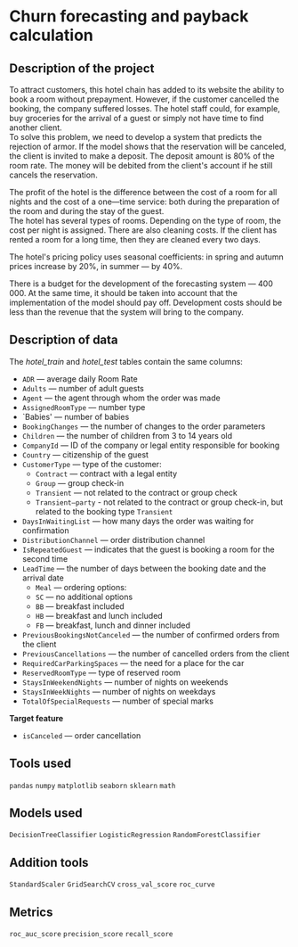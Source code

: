 # Churn forecasting and payback calculation

## Description of the project

To attract customers, this hotel chain has added to its website the ability to book a room without prepayment. However, if the customer cancelled the booking, the company suffered losses. The hotel staff could, for example, buy groceries for the arrival of a guest or simply not have time to find another client.  
To solve this problem, we need to develop a system that predicts the rejection of armor. If the model shows that the reservation will be canceled, the client is invited to make a deposit. The deposit amount is 80% of the room rate. The money will be debited from the client's account if he still cancels the reservation.

The profit of the hotel is the difference between the cost of a room for all nights and the cost of a one—time service: both during the preparation of the room and during the stay of the guest.  
The hotel has several types of rooms. Depending on the type of room, the cost per night is assigned. There are also cleaning costs. If the client has rented a room for a long time, then they are cleaned every two days.  

The hotel's pricing policy uses seasonal coefficients: in spring and autumn prices increase by 20%, in summer — by 40%.  

There is a budget for the development of the forecasting system — 400 000. At the same time, it should be taken into account that the implementation of the model should pay off.  Development costs should be less than the revenue that the system will bring to the company.

## Description of data

The *hotel_train* and *hotel_test* tables contain the same columns:

- `ADR` — average daily Room Rate
- `Adults` — number of adult guests
- `Agent` — the agent through whom the order was made
- `AssignedRoomType` — number type
- `Babies' — number of babies
- `BookingChanges` — the number of changes to the order parameters
- `Children` — the number of children from 3 to 14 years old
- `CompanyId` — ID of the company or legal entity responsible for booking
- `Country` — citizenship of the guest
- `CustomerType` — type of the customer:
    - `Contract` — contract with a legal entity
    - `Group` — group check-in
    - `Transient` — not related to the contract or group check
    - `Transient—party` - not related to the contract or group check-in, but related to the booking type `Transient`
- `DaysInWaitingList` — how many days the order was waiting for confirmation
- `DistributionChannel` — order distribution channel
- `IsRepeatedGuest` — indicates that the guest is booking a room for the second time
- `LeadTime` — the number of days between the booking date and the arrival date
    - `Meal` — ordering options:
    - `SC` — no additional options
    - `BB` — breakfast included
    - `HB` — breakfast and lunch included
    - `FB` — breakfast, lunch and dinner included
- `PreviousBookingsNotCanceled` — the number of confirmed orders from the client
- `PreviousCancellations` — the number of cancelled orders from the client
- `RequiredCarParkingSpaces` — the need for a place for the car
- `ReservedRoomType` — type of reserved room
- `StaysInWeekendNights` — number of nights on weekends
- `StaysInWeekNights` — number of nights on weekdays
- `TotalOfSpecialRequests` — number of special marks

**Target feature**

- `isCanceled` — order cancellation

## Tools used

`pandas` `numpy` `matplotlib` `seaborn` `sklearn` `math`

## Models used

`DecisionTreeClassifier` `LogisticRegression` `RandomForestClassifier`

## Addition tools

`StandardScaler` `GridSearchCV` `cross_val_score` `roc_curve`

## Metrics

`roc_auc_score` `precision_score` `recall_score`
